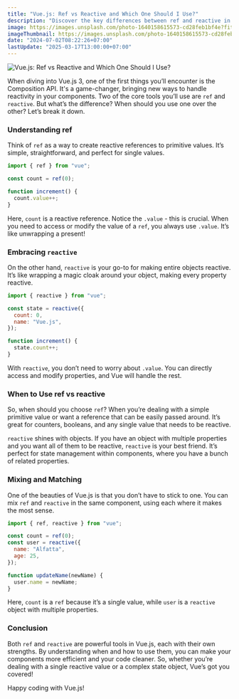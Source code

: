 ```yaml
---
title: "Vue.js: Ref vs Reactive and Which One Should I Use?"
description: "Discover the key differences between ref and reactive in Vue.js. Learn which approach suits your project best and why. Read more now!"
image: https://images.unsplash.com/photo-1640158615573-cd28feb1bf4e?fit=crop&w=800&h=418&fm=avif
imageThumbnail: https://images.unsplash.com/photo-1640158615573-cd28feb1bf4e?fit=crop&w=80&h=80&fm=avif
date: "2024-07-02T08:22:26+07:00"
lastUpdate: "2025-03-17T13:00:00+07:00"
---
```


![Vue.js: Ref vs Reactive and Which One Should I Use?](https://images.unsplash.com/photo-1640158615573-cd28feb1bf4e?fit=crop&w=800&h=418&fm=avif "Vue.js: Ref vs Reactive and Which One Should I Use?")

When diving into Vue.js 3, one of the first things you’ll encounter is the Composition API. It's a game-changer, bringing new ways to handle reactivity in your components. Two of the core tools you’ll use are `ref` and `reactive`. But what’s the difference? When should you use one over the other? Let’s break it down.

### Understanding ref

Think of `ref` as a way to create reactive references to primitive values. It’s simple, straightforward, and perfect for single values.

```js
import { ref } from "vue";

const count = ref(0);

function increment() {
  count.value++;
}
```

Here, `count` is a reactive reference. Notice the `.value` - this is crucial. When you need to access or modify the value of a `ref`, you always use `.value`. It’s like unwrapping a present!

### Embracing `reactive`

On the other hand, `reactive` is your go-to for making entire objects reactive. It’s like wrapping a magic cloak around your object, making every property reactive.

```js
import { reactive } from "vue";

const state = reactive({
  count: 0,
  name: "Vue.js",
});

function increment() {
  state.count++;
}
```

With `reactive`, you don’t need to worry about `.value`. You can directly access and modify properties, and Vue will handle the rest.

### When to Use ref vs reactive

So, when should you choose `ref`? When you’re dealing with a simple primitive value or want a reference that can be easily passed around. It’s great for counters, booleans, and any single value that needs to be reactive.

`reactive` shines with objects. If you have an object with multiple properties and you want all of them to be reactive, `reactive` is your best friend. It’s perfect for state management within components, where you have a bunch of related properties.

### Mixing and Matching

One of the beauties of Vue.js is that you don’t have to stick to one. You can mix `ref` and `reactive` in the same component, using each where it makes the most sense.

```js
import { ref, reactive } from "vue";

const count = ref(0);
const user = reactive({
  name: "Alfatta",
  age: 25,
});

function updateName(newName) {
  user.name = newName;
}
```

Here, `count` is a `ref` because it’s a single value, while `user` is a `reactive` object with multiple properties.

### Conclusion

Both `ref` and `reactive` are powerful tools in Vue.js, each with their own strengths. By understanding when and how to use them, you can make your components more efficient and your code cleaner. So, whether you’re dealing with a single reactive value or a complex state object, Vue’s got you covered!

Happy coding with Vue.js!
